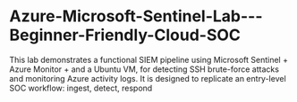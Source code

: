 # Azure-Microsoft-Sentinel-Lab---Beginner-Friendly-Cloud-SOC
This lab demonstrates a functional SIEM pipeline using Microsoft Sentinel + Azure Monitor + and a Ubuntu VM, for detecting SSH brute-force attacks and monitoring Azure activity logs. It is designed to replicate an entry-level SOC workflow: ingest, detect, respond
